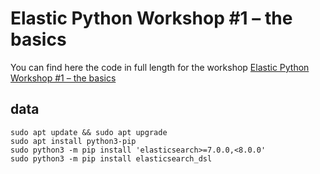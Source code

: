 # Elastic Python Workshop #1 – the basics

You can find here the code in full length for the workshop [Elastic Python Workshop #1 – the basics](https://cdax.ch/2022/02/20/elasticsearch-python-workshop-1-the-basics/)

## data

```
sudo apt update && sudo apt upgrade
sudo apt install python3-pip
sudo python3 -m pip install 'elasticsearch>=7.0.0,<8.0.0'
sudo python3 -m pip install elasticsearch_dsl
```
